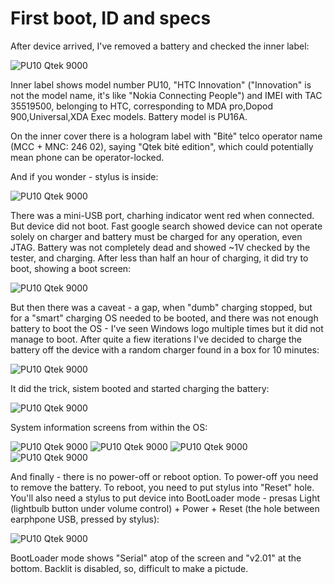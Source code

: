 # First boot, ID and specs

After device arrived, I've removed a battery and checked the inner label:

![PU10 Qtek 9000](img/pu10_002.png?raw=true "PU10 Qtek 9000")

Inner label shows model number PU10, "HTC Innovation" ("Innovation" is not the model name,
it's like "Nokia Connecting People") and IMEI with TAC 35519500, belonging to HTC,
corresponding to MDA pro,Dopod 900,Universal,XDA Exec models. Battery model is PU16A.

On the inner cover there is a hologram label with "Bitė" telco operator name (MCC + MNC: 246 02),
saying "Qtek bitė edition", which could potentially mean phone can be operator-locked.

And if you wonder - stylus is inside:

![PU10 Qtek 9000](img/pu10_005.png?raw=true "PU10 Qtek 9000")

There was a mini-USB port, charhing indicator went red when connected.
But device did not boot. Fast google search showed device can not operate
solely on charger and battery must be charged for any operation, even JTAG.
Battery was not completely dead and showed ~1V checked by the tester, and charging.
After less than half an hour of charging, it did try to boot, showing a boot screen:

![PU10 Qtek 9000](img/pu10_003.png?raw=true "PU10 Qtek 9000")

But then there was a caveat - a gap, when "dumb" charging stopped, but for a "smart"
charging OS needed to be booted, and there was not enough battery to boot the OS - 
I've seen Windows logo multiple times but it did not manage to boot.  After quite a fiew iterations
I've decided to charge the battery off the device with a random charger found in a box for 10 minutes:

![PU10 Qtek 9000](img/pu10_004.png?raw=true "PU10 Qtek 9000")

It did the trick, sistem booted and started charging the battery:

![PU10 Qtek 9000](img/pu10_006.png?raw=true "PU10 Qtek 9000")

System information screens from within the OS:

![PU10 Qtek 9000](img/pu10_007.png?raw=true "PU10 Qtek 9000")
![PU10 Qtek 9000](img/pu10_008.png?raw=true "PU10 Qtek 9000")
![PU10 Qtek 9000](img/pu10_009.png?raw=true "PU10 Qtek 9000")
![PU10 Qtek 9000](img/pu10_010.png?raw=true "PU10 Qtek 9000")

And finally - there is no power-off or reboot option. To power-off you need to remove the battery.
To reboot, you need to put stylus into "Reset" hole. You'll also need a stylus to put device into BootLoader
mode - presas  Light (lightbulb button under volume control) + Power + Reset (the hole between earphpone USB,
pressed by stylus):

![PU10 Qtek 9000](img/pu10_011.png?raw=true "PU10 Qtek 9000")

BootLoader mode shows "Serial" atop of the screen  and "v2.01" at the bottom. Backlit is disabled, so,
difficult to make a pictude.
